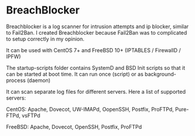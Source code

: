 # BreachBlocker
Breachblocker is a log scanner for intrusion attempts and ip blocker, similar to Fail2Ban. I created Breachblocker because 
Fail2Ban was to complicated to setup correctly in my opinion.

It can be used with CentOS 7+ and FreeBSD 10+ (IPTABLES / FirewallD / IPFW)

The startup-scripts folder contains SystemD and BSD Init scripts so that it can be started at boot time. It can 
run once (script) or as background-process (daemon)

It can scan separate log files for different servers. Here a list of supported servers:

CentOS:
    Apache, Dovecot, UW-IMAPd, OopenSSH, Postfix, ProFTPd, Pure-FTPd, vsFTPd

FreeBSD:
    Apache, Dovecot, OpenSSH, Postfix, ProFTPd
